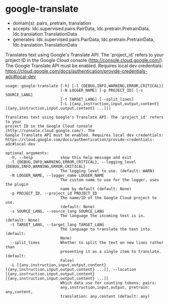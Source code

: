 # google-translate

* domain(s): pairs, pretrain, translation
* accepts: ldc.supervised.pairs.PairData, ldc.pretrain.PretrainData, ldc.translation.TranslationData
* generates: ldc.supervised.pairs.PairData, ldc.pretrain.PretrainData, ldc.translation.TranslationData

Translates text using Google's Translate API. The 'project_id' refers to your project ID in the Google Cloud console (http://console.cloud.google.com/). The Google Translate API must be enabled. Requires local dev credentials: https://cloud.google.com/docs/authentication/provide-credentials-adc#local-dev

```
usage: google-translate [-h] [-l {DEBUG,INFO,WARNING,ERROR,CRITICAL}]
                        [-N LOGGER_NAME] [-p PROJECT_ID] [-s SOURCE_LANG]
                        [-t TARGET_LANG] [--split_lines]
                        [-L [{any,instruction,input,output,content} [{any,instruction,input,output,content} ...]]]

Translates text using Google's Translate API. The 'project_id' refers to your
project ID in the Google Cloud console (http://console.cloud.google.com/). The
Google Translate API must be enabled. Requires local dev credentials:
https://cloud.google.com/docs/authentication/provide-credentials-adc#local-dev

optional arguments:
  -h, --help            show this help message and exit
  -l {DEBUG,INFO,WARNING,ERROR,CRITICAL}, --logging_level {DEBUG,INFO,WARNING,ERROR,CRITICAL}
                        The logging level to use. (default: WARN)
  -N LOGGER_NAME, --logger_name LOGGER_NAME
                        The custom name to use for the logger, uses the plugin
                        name by default (default: None)
  -p PROJECT_ID, --project_id PROJECT_ID
                        The name/ID of the Google Cloud project to use.
                        (default: None)
  -s SOURCE_LANG, --source_lang SOURCE_LANG
                        The language the incoming text is in. (default: None)
  -t TARGET_LANG, --target_lang TARGET_LANG
                        The language to translate the text into. (default:
                        None)
  --split_lines         Whether to split the text on new lines rather than
                        presenting it as a single item to translate. (default:
                        False)
  -L [{any,instruction,input,output,content} [{any,instruction,input,output,content} ...]], --location [{any,instruction,input,output,content} [{any,instruction,input,output,content} ...]]
                        Which data use for counting tokens; pairs:
                        any,instruction,input,output, pretrain: any,content,
                        translation: any,content (default: any)
```
